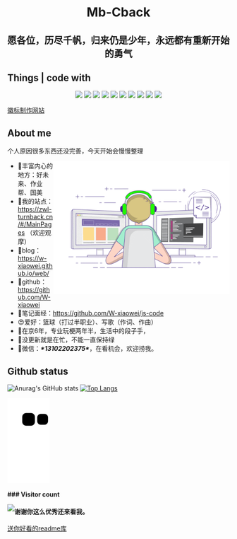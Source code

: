 # <div align='center'>Mb-Cback</div>

## <div align='center'>愿各位，历尽千帆，归来仍是少年，永远都有重新开始的勇气</div>

## Things | code with

<p align="center">
<div align="center">
  <img src="https://img.shields.io/badge/-JavaScript-f6da1c?style=flat&logo=javascript&logoColor=white">
  <img src="https://img.shields.io/badge/-TypeScript-2b6dbf?style=flat&logo=typescript&logoColor=white">
  <img src="https://img.shields.io/badge/-Vue-46b882?style=flat&logo=vue.js&logoColor=white">
  <img src="https://img.shields.io/badge/-React-00b4ce?style=flat&logo=react&logoColor=white">
  <img src="https://img.shields.io/badge/wechat_miniprogram-09b955?style=flat&logo=wechat&logoColor=white">
  <img src="https://img.shields.io/badge/-less-bf608e?style=flat&logo=less&logoColor=white">
  <img src="https://img.shields.io/badge/-Git-ee462c?style=flat&logo=git&logoColor=white">
  <img src="https://img.shields.io/badge/-Github-black?style=flat&logo=github">
  <img src="https://img.shields.io/badge/-Webpack-%232C3A42?style=flat-square&logo=webpack">
  <img src="https://img.shields.io/badge/-ESLint-%234B32C3?style=flat-square&logo=eslint">
</div>

<a href="https://shields.io/">徽标制作网站</a>

## About me

个人原因很多东西还没完善，今天开始会慢慢整理

<img src='./images/codeing.gif' width='400' align='right'>

- 💼丰富内心的地方：好未来、作业帮、国美
- 📑我的站点：https://zwl-turnback.cn/#/MainPages （欢迎观摩）
- 📝blog：https://w-xiaowei.github.io/web/
- 📖github：https://github.com/W-xiaowei
- 📎笔记面经：https://github.com/W-xiaowei/js-code
- 😍爱好：篮球（打过半职业）、写歌（作词、作曲）
- 🎉在京6年，专业玩梗两年半，生活中的段子手，
- 🎉没更新就是在忙，不能一直保持绿
- 💬微信：***\*13102202375\****，在看机会，欢迎捞我。





## Github status

<!-- <img height='140px' src='https://github-readme-stats.vercel.app/api?username=Sunny-117&hide_title=true&show_icons=true&theme=radical'	><img align="" height="140px" src="https://github-readme-stats.vercel.app/api/top-langs/?username=Sunny-117&hide_title=true&hide_border=true&layout=compact&bg_color=0,73FA79,73FDFF,D783FF&theme=graywhite&locale=cn" /> -->
![Anurag's GitHub stats](https://github-readme-stats.vercel.app/api?username=Sunny-117&show_icons=true&theme=transparent&hide_title=true)
[![Top Langs](https://github-readme-stats.vercel.app/api/top-langs/?username=Sunny-117&layout=compact&hide_title=true&locale=cn)](https://github.com/anuraghazra/github-readme-stats)
<!--username未换成W-xiaowei-->

<img src='./assets/github-contribution-grid-snake.svg'>
<!-- <img src="https://raw.githubusercontent.com/Sunny-117/Sunny-117/main/assets/github-user-contribution.svg"> -->

**### Visitor count**

<img src="https://profile-counter.glitch.me/W-xiaowei/count.svg" align='left'/>

#### 谢谢你这么优秀还来看我。
<a href="https://github.com/abhisheknaiidu/awesome-github-profile-readme">送你好看的readme库</a>

